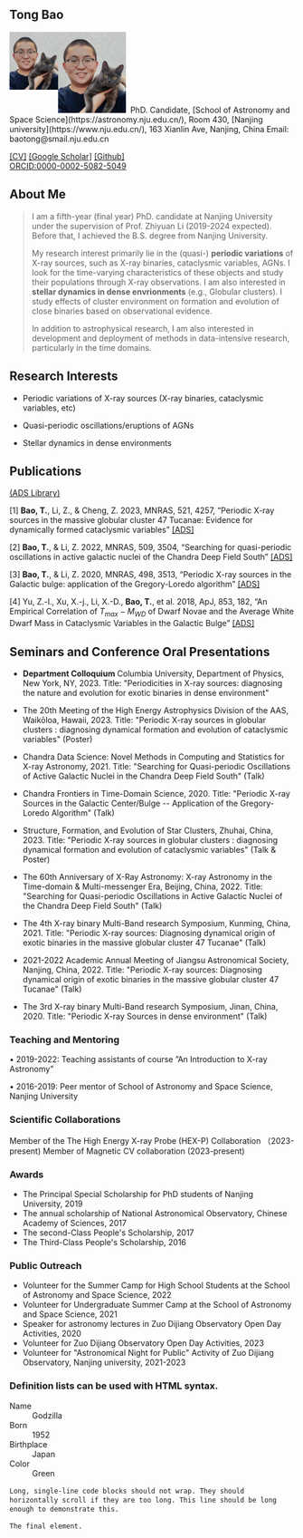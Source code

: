 
## Tong Bao 
<img src="thumbnail.png" alt="profile" style="zoom:10%;" align="left" />
<a href="https://baotong6.github.io/"><img src="thumbnail.png" alt="profile" width="120px" /></a>&nbsp;</td>
PhD. Candidate,
[School of Astronomy and Space Science](https://astronomy.nju.edu.cn/),  
Room 430,
[Nanjing university](https://www.nju.edu.cn/),  
163 Xianlin Ave, Nanjing, China  
Email: baotong@smail.nju.edu.cn


[[CV]](https://baotong6.github.io)
[[Google Scholar]](https://scholar.google.com/citations?user=8Fr_PVwAAAAJ&hl=zh-CN&oi=sra)
[[Github]](https://github.com/baotong6)  
[ORCID:0000-0002-5082-5049](https://orcid.org/my-orcid?orcid=0000-0002-5082-5049)
## About Me

> I am a fifth-year (final year) PhD. candidate at  Nanjing University under the supervision of Prof. Zhiyuan Li (2019-2024 expected). Before that, I achieved the B.S. degree from Nanjing University.
>
> 
>
> My research interest primarily lie in the (quasi-) **periodic variations** of X-ray sources, such as X-ray binaries, cataclysmic variables, AGNs. I look for the time-varying characteristics of these objects and study their populations through X-ray observations. I am also interested in **stellar dynamics in dense envrionments** (e.g., Globular clusters). I study effects of cluster environment on formation and evolution of close binaries based on observational evidence.
>
> 
>
> In addition to astrophysical research, I am also interested in development and deployment of methods in data-intensive research, particularly in the time domains.

## Research Interests
*  Periodic variations of X-ray sources (X-ray binaries, cataclysmic variables, etc) 

*  Quasi-periodic oscillations/eruptions of AGNs

*  Stellar dynamics in dense environments



## Publications
[(ADS Library)](https://ui.adsabs.harvard.edu/public-libraries/K1kOb_WdRjqt3FJZWBtBWw)  

[1] **Bao, T.**, Li, Z., & Cheng, Z. 2023, MNRAS, 521, 4257, “Periodic X-ray sources in the massive globular cluster 47 Tucanae: Evidence for dynamically formed cataclysmic variables” [[ADS]](https://ui.adsabs.harvard.edu/abs/2023MNRAS.521.4257B)

[2] **Bao, T.**, & Li, Z. 2022, MNRAS, 509, 3504, “Searching for quasi-periodic oscillations in active galactic nuclei of the Chandra Deep Field South” [[ADS]](https://ui.adsabs.harvard.edu/abs/2022MNRAS.509.3504B/abstract)


[3] **Bao, T.**, & Li, Z. 2020, MNRAS, 498, 3513, “Periodic X-ray sources in the Galactic bulge: application of the Gregory-Loredo algorithm” [[ADS]](https://ui.adsabs.harvard.edu/abs/2020MNRAS.498.3513B/abstract)


[4] Yu, Z.-l., Xu, X.-j., Li, X.-D., **Bao, T.**, et al. 2018, ApJ, 853, 182, “An Empirical Correlation of $T_{max} -M_{WD}$ of Dwarf Novae and the Average White Dwarf Mass in Cataclysmic Variables in the Galactic Bulge” [[ADS]](https://ui.adsabs.harvard.edu/abs/2018ApJ...853..182Y)


## Seminars and Conference Oral Presentations

* **Department Colloquium** Columbia University, Department of Physics, New York, NY, 2023. Title: "Periodicities in X-ray sources: diagnosing the nature and evolution for exotic binaries in dense environment"

* The 20th Meeting of the High Energy Astrophysics Division of the AAS, Waikōloa, Hawaii, 2023. Title: "Periodic X-ray sources in globular clusters : diagnosing dynamical formation and evolution of cataclysmic variables" (Poster)
	
* Chandra Data Science: Novel Methods in Computing and Statistics for X-ray Astronomy, 2021. Title: "Searching for Quasi-periodic Oscillations of Active Galactic Nuclei in the Chandra Deep Field South" (Talk)

* Chandra Frontiers in Time-Domain Science, 2020. Title: "Periodic X-ray Sources in the Galactic Center/Bulge -- Application of the Gregory-Loredo Algorithm" (Talk)

* Structure, Formation, and Evolution of Star Clusters, Zhuhai, China, 2023. Title: "Periodic X-ray sources in globular clusters : diagnosing dynamical formation and evolution of cataclysmic variables" (Talk & Poster)
  
* The 60th Anniversary of X-Ray Astronomy: X-ray Astronomy in the Time-domain & Multi-messenger Era, Beijing, China, 2022. Title: "Searching for Quasi-periodic Oscillations in Active Galactic Nuclei of the Chandra Deep Field South" (Talk)
	
* The 4th X-ray binary Multi-Band research Symposium, Kunming, China, 2021. Title: "Periodic X-ray sources: Diagnosing dynamical origin of exotic binaries in the massive globular cluster 47 Tucanae" (Talk)

* 2021-2022 Academic Annual Meeting of Jiangsu Astronomical Society, Nanjing, China, 2022. Title: "Periodic X-ray sources: Diagnosing dynamical origin of exotic binaries in the massive globular cluster 47 Tucanae" (Talk)
	
* The 3rd X-ray binary Multi-Band research Symposium, Jinan, China, 2020. Title: "Periodic X-ray Sources in dense environment" (Talk)

<!--[Link to another page](./another-page.html).-->

### Teaching and Mentoring

• 2019-2022: Teaching assistants of course ”An Introduction to X-ray Astronomy”

• 2016-2019: Peer mentor of School of Astronomy and Space Science, Nanjing University

### Scientific Collaborations

Member of the The High Energy X-ray Probe (HEX-P) Collaboration （2023-present)
Member of Magnetic CV collaboration (2023-present)

### Awards

* The Principal Special Scholarship for PhD students of Nanjing University, 2019
* The annual scholarship of National Astronomical Observatory, Chinese Academy of Sciences, 2017
* The second-Class People's Scholarship, 2017
* The Third-Class People's Scholarship, 2016

### Public Outreach 

* Volunteer for the Summer Camp for High School Students at the School of Astronomy and Space Science, 2022
* Volunteer for Undergraduate Summer Camp at the School of Astronomy and Space Science, 2021
* Speaker for astronomy lectures in Zuo Dijiang Observatory Open Day Activities, 2020
* Volunteer for Zuo Dijiang Observatory Open Day Activities, 2023
* Volunteer for "Astronomical Night for Public" Activity of Zuo Dijiang Observatory, Nanjing university, 2021-2023


### Definition lists can be used with HTML syntax.

<dl>
<dt>Name</dt>
<dd>Godzilla</dd>
<dt>Born</dt>
<dd>1952</dd>
<dt>Birthplace</dt>
<dd>Japan</dd>
<dt>Color</dt>
<dd>Green</dd>
</dl>

```
Long, single-line code blocks should not wrap. They should horizontally scroll if they are too long. This line should be long enough to demonstrate this.
```

```
The final element.
```
